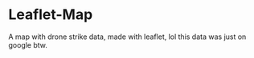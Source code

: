 # Leaflet-Map
A map with drone strike data, made with leaflet, lol this data was just on google btw. 

